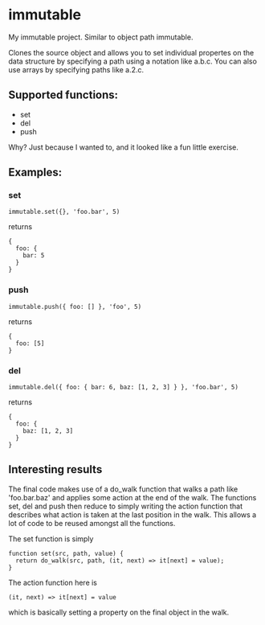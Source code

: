 # immutable

My immutable project. Similar to object path immutable.

Clones the source object and allows you to set individual
propertes on the data structure by specifying a path using
a notation like a.b.c. You can also use arrays by specifying
paths like a.2.c.

## Supported functions:

* set
* del
* push

Why? Just because I wanted to, and it looked like a fun little
exercise.

## Examples:

### set

```
immutable.set({}, 'foo.bar', 5)
```

returns

```
{
  foo: {
    bar: 5
  }
}
```

### push

```
immutable.push({ foo: [] }, 'foo', 5)
```

returns

```
{
  foo: [5]
}
```

### del

```
immutable.del({ foo: { bar: 6, baz: [1, 2, 3] } }, 'foo.bar', 5)
```

returns

```
{
  foo: {
    baz: [1, 2, 3]
  }
}
```

## Interesting results

The final code makes use of a do_walk function that walks a path like
'foo.bar.baz' and applies some action at the end of the walk. The functions
set, del and push then reduce to simply writing the action function that
describes what action is taken at the last position in the walk. This allows
a lot of code to be reused amongst all the functions.

The set function is simply

```
function set(src, path, value) {
  return do_walk(src, path, (it, next) => it[next] = value);
}
```

The action function here is

```
(it, next) => it[next] = value
```

which is basically setting a property on the final object in the walk.
